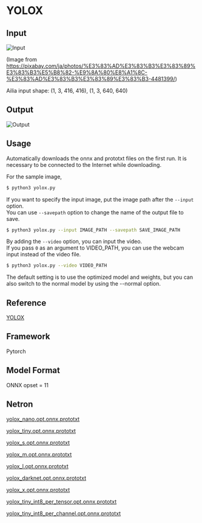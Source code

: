 # YOLOX

## Input

![Input](input.jpg)

(Image from https://pixabay.com/ja/photos/%E3%83%AD%E3%83%B3%E3%83%89%E3%83%B3%E5%B8%82-%E9%8A%80%E8%A1%8C-%E3%83%AD%E3%83%B3%E3%83%89%E3%83%B3-4481399/)

Ailia input shape: (1, 3, 416, 416), (1, 3, 640, 640)

## Output

![Output](output.jpg)

## Usage

Automatically downloads the onnx and prototxt files on the first run. It is necessary to be connected to the Internet
while downloading.

For the sample image,

``` bash
$ python3 yolox.py
```

If you want to specify the input image, put the image path after the `--input` option.  
You can use `--savepath` option to change the name of the output file to save.

```bash
$ python3 yolox.py --input IMAGE_PATH --savepath SAVE_IMAGE_PATH
```

By adding the `--video` option, you can input the video.   
If you pass `0` as an argument to VIDEO_PATH, you can use the webcam input instead of the video file.

```bash
$ python3 yolox.py --video VIDEO_PATH
```

The default setting is to use the optimized model and weights, but you can also switch to the normal model by using the
--normal option.

## Reference

[YOLOX](https://github.com/Megvii-BaseDetection/YOLOX)

## Framework

Pytorch

## Model Format

ONNX opset = 11

## Netron

[yolox_nano.opt.onnx.prototxt](https://netron.app/?url=https://storage.googleapis.com/ailia-models/yolox/yolox_nano.opt.onnx.prototxt)

[yolox_tiny.opt.onnx.prototxt](https://netron.app/?url=https://storage.googleapis.com/ailia-models/yolox/yolox_tiny.opt.onnx.prototxt)

[yolox_s.opt.onnx.prototxt](https://netron.app/?url=https://storage.googleapis.com/ailia-models/yolox/yolox_s.opt.onnx.prototxt)

[yolox_m.opt.onnx.prototxt](https://netron.app/?url=https://storage.googleapis.com/ailia-models/yolox/yolox_m.opt.onnx.prototxt)

[yolox_l.opt.onnx.prototxt](https://netron.app/?url=https://storage.googleapis.com/ailia-models/yolox/yolox_l.opt.onnx.prototxt)

[yolox_darknet.opt.onnx.prototxt](https://netron.app/?url=https://storage.googleapis.com/ailia-models/yolox/yolox_darknet.opt.onnx.prototxt)

[yolox_x.opt.onnx.prototxt](https://netron.app/?url=https://storage.googleapis.com/ailia-models/yolox/yolox_x.opt.onnx.prototxt)

[yolox_tiny_int8_per_tensor.opt.onnx.prototxt](https://netron.app/?url=https://storage.googleapis.com/ailia-models/yolox/yolox_tiny_int8_per_tensor.opt.onnx.prototxt)

[yolox_tiny_int8_per_channel.opt.onnx.prototxt](https://netron.app/?url=https://storage.googleapis.com/ailia-models/yolox/yolox_tiny_int8_per_channel.opt.onnx.prototxt)
